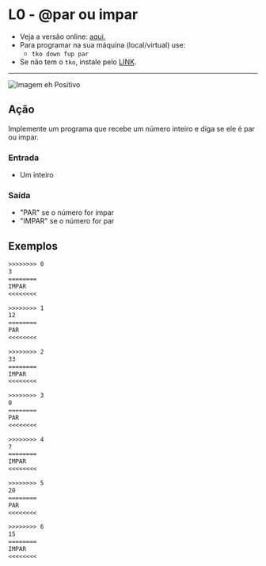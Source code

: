 # L0 - @par ou impar

- Veja a versão online: [aqui.](https://github.com/qxcodefup/arcade/blob/master/base/par/Readme.md)
- Para programar na sua máquina (local/virtual) use:
  - `tko down fup par`
- Se não tem o `tko`, instale pelo [LINK](https://github.com/senapk/tko).

---

![Imagem eh Positivo](https://raw.githubusercontent.com/qxcodefup/arcade/master/base/par/cover.jpg)

## Ação

Implemente um programa que recebe um número inteiro e diga se ele é par ou impar.

### Entrada

- Um inteiro

### Saída

- "PAR" se o número for impar
- "IMPAR" se o número for par

## Exemplos

```txt
>>>>>>>> 0
3
========
IMPAR
<<<<<<<<

>>>>>>>> 1
12
========
PAR
<<<<<<<<

>>>>>>>> 2
33
========
IMPAR
<<<<<<<<

>>>>>>>> 3
0
========
PAR
<<<<<<<<

>>>>>>>> 4
7
========
IMPAR
<<<<<<<<

>>>>>>>> 5
20
========
PAR
<<<<<<<<

>>>>>>>> 6
15
========
IMPAR
<<<<<<<<
```
